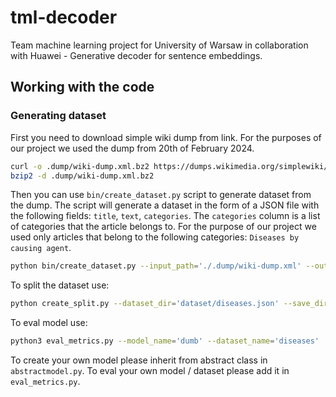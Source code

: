 # tml-decoder

Team machine learning project for University of Warsaw in collaboration with Huawei - Generative decoder for sentence embeddings.

## Working with the code

### Generating dataset

First you need to download simple wiki dump from link. For the purposes of our project we used the dump from 20th of February 2024.

```bash
curl -o .dump/wiki-dump.xml.bz2 https://dumps.wikimedia.org/simplewiki/20240220/simplewiki-20240220-pages-articles.xml.bz2
bzip2 -d .dump/wiki-dump.xml.bz2
```

Then you can use `bin/create_dataset.py` script to generate dataset from the dump. The script will generate a dataset in the form of a JSON file with the following fields: `title`, `text`, `categories`. The `categories` column is a list of categories that the article belongs to. For the purpose of our project we used only articles that belong to the following categories: `Diseases by causing agent`.

```bash
python bin/create_dataset.py --input_path='./.dump/wiki-dump.xml' --output_path='./dataset/diseases.json' --parent_category='Diseases by causing agent'
```

To split the dataset use:
```bash
python create_split.py --dataset_dir='dataset/diseases.json' --save_dir='dataset_split'
```

To eval model use:
```bash
python3 eval_metrics.py --model_name='dumb' --dataset_name='diseases'
```

To create your own model please inherit from abstract class in `abstractmodel.py`.
To eval your own model / dataset please add it in `eval_metrics.py`.